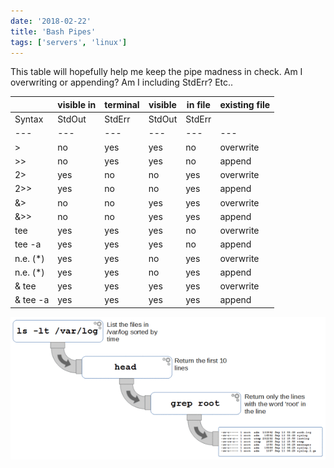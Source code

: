 ```yaml
---
date: '2018-02-22'
title: 'Bash Pipes'
tags: ['servers', 'linux']
---
```


This table will hopefully help me keep the pipe madness in check. Am I overwriting or appending? Am I including StdErr? Etc..

|           | visible in | terminal | visible | in file | existing file |
| --------- | ---------- | -------- | ------- | ------- | ------------- |
| Syntax    | StdOut     | StdErr   | StdOut  | StdErr  |
| ---       | ---        | ---      | ---     | ---     | ---           |
| >         | no         | yes      | yes     | no      | overwrite     |
| >>        | no         | yes      | yes     | no      | append        |
| 2>        | yes        | no       | no      | yes     | overwrite     |
| 2>>       | yes        | no       | no      | yes     | append        |
| &>        | no         | no       | yes     | yes     | overwrite     |
| &>>       | no         | no       | yes     | yes     | append        |
| tee       | yes        | yes      | yes     | no      | overwrite     |
| tee -a    | yes        | yes      | yes     | no      | append        |
| n.e. (\*) | yes        | yes      | no      | yes     | overwrite     |
| n.e. (\*) | yes        | yes      | no      | yes     | append        |
| & tee     | yes        | yes      | yes     | yes     | overwrite     |
| & tee -a  | yes        | yes      | yes     | yes     | append        |

![pipe example](pipes.png)
